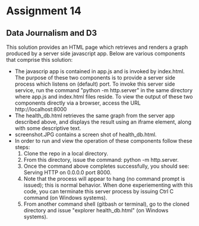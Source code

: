 # Assignment 14
## Data Journalism and D3

This solution provides an HTML page which retrieves and renders a graph produced by a server
side javascript app.  Below are various components that comprise this solution:

* The javascrip app is contained in app.js and is invoked by index.html. The purpose of these
two components is to provide a server side process which listens on (default) port. To invoke this server side service, run the command "python -m http.server" in the same directory where app.js and index.html files reside.  To view the output of these two components directly via a browser, access the URL http://localhost:8000
* The health_db.html retrieves the same graph from the server app described above, and displays the result using an iframe element, along with some descriptive text.
* screenshot.JPG contains a screen shot of health_db.html.
* In order to run and view the operation of these components follow these steps:
    1. Clone the repo in a local directory.
    2. From this directory, issue the command: python -m http.server.
    3. Once the command above completes successfully, you should see: Serving HTTP on 0.0.0.0 port 8000.
    4. Note that the process will appear to hang (no command prompt is issued); this is normal behavior.  When done experiementing with this code, you can terminate this server
    process by issuing Ctrl C command (on Windows systems).
    5. From another command shell (gitbash or terminal), go to the cloned directory and issue "explorer health_db.html" (on Windows systems).
